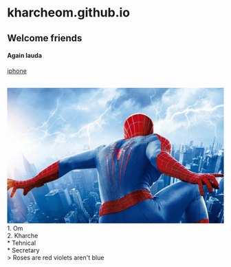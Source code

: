 # kharcheom.github.io
## Welcome friends
#### Again lauda
[iphone](https://tailwindcss.com/docs/installation/play-cdn)<br><br>

<img src = "335956.jpg">
1. Om <br>
2. Kharche <br>
* Tehnical <br>
* Secretary<br>
> Roses are red violets aren't blue <br>
